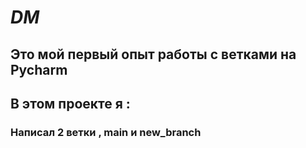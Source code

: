 # ***DM***
## **Это мой первый опыт работы с ветками на Pycharm**
## В этом проекте я :

### Написал 2 ветки , main и new_branch
